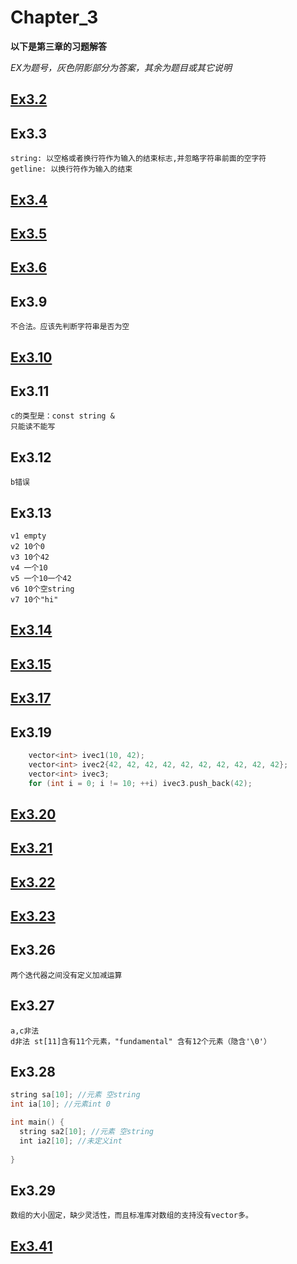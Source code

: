 # Chapter_3

**以下是第三章的习题解答**

*EX为题号，灰色阴影部分为答案，其余为题目或其它说明*

## [Ex3.2](./ex3_2.cpp)

## Ex3.3
```
string: 以空格或者换行符作为输入的结束标志,并忽略字符串前面的空字符
getline: 以换行符作为输入的结束
```

## [Ex3.4](./ex3_4.cpp)

## [Ex3.5](./ex3_5.cpp)

## [Ex3.6](./ex3_6.cpp)

## Ex3.9
```
不合法。应该先判断字符串是否为空
```

## [Ex3.10](./ex3_10.cpp)

## Ex3.11
```
c的类型是：const string &
只能读不能写
```

## Ex3.12
```
b错误
```

## Ex3.13
```
v1 empty
v2 10个0
v3 10个42
v4 一个10
v5 一个10一个42
v6 10个空string
v7 10个"hi"
```

## [Ex3.14](./3_14.cpp)

## [Ex3.15](./3_15.cpp)

## [Ex3.17](./3_17.cpp)

## Ex3.19
```C++
    vector<int> ivec1(10, 42);
    vector<int> ivec2{42, 42, 42, 42, 42, 42, 42, 42, 42, 42};
    vector<int> ivec3;
    for (int i = 0; i != 10; ++i) ivec3.push_back(42);
```

## [Ex3.20](./3_20.cpp)

## [Ex3.21](./3_21.cpp)

## [Ex3.22](./3_22.cpp)

## [Ex3.23](./3_23.cpp)

## Ex3.26
```
两个迭代器之间没有定义加减运算
```

## Ex3.27
```
a,c非法
d非法 st[11]含有11个元素，"fundamental" 含有12个元素（隐含'\0'）
```

## Ex3.28
```C++
string sa[10]; //元素 空string
int ia[10]; //元素int 0

int main() {
  string sa2[10]; //元素 空string
  int ia2[10]; //未定义int
  
}
```

## Ex3.29
```
数组的大小固定，缺少灵活性，而且标准库对数组的支持没有vector多。
```

## [Ex3.41](./3_41.cpp)
